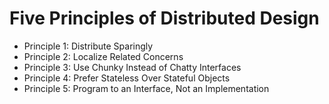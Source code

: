 # Five Principles of Distributed Design

* Principle 1: Distribute Sparingly
* Principle 2: Localize Related Concerns
* Principle 3: Use Chunky Instead of Chatty Interfaces
* Principle 4: Prefer Stateless Over Stateful Objects
* Principle 5: Program to an Interface, Not an Implementation